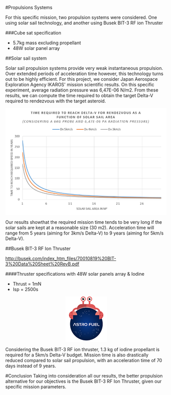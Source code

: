 #Propulsions Systems

For this specific mission, two propulsion systems were considered. One using solar sail technology, and another using Busek BIT-3 RF ion Thruster 

###Cube sat specification

-	5.7kg mass excluding propellant
-	48W solar panel array

##Solar sail system

Solar sail propulsion systems provide very weak instantaneous propulsion. Over extended periods of acceleration time however, this technology turns out to be highly efficient. For this project, we consider Japan Aerospace Exploration Agency IKAROS' mission scientific results. On this specific experiment, average radiation pressure was 6,47E-06 N/m2. 
From these results, we can compute the  time required to obtain the target Delta-V required to rendezvous with the target asteroid.
  
  <p align="center">
    <img  align="center" src="https://raw.githubusercontent.com/Alumet/Astro-Fuel/master/Cubesat/Propulsion/graph%201.PNG">
  </p>
 
Our results showthat the required mission time tends to be very long if the solar sails are kept at a reasonable size (30 m2). Acceleration time will range from 5 years (aiming for 3km/s Delta-V) to 9 years (aiming for 5km/s Delta-V).

##Busek BIT-3 RF Ion Thruster

http://busek.com/index_htm_files/70010819%20BIT-3%20Data%20Sheet%20RevB.pdf

####Thruster specifications with 48W solar panels array & Iodine
-	Thrust = 1mN
-	Isp = 2500s

 <p align="center">
    <img  align="center" src="https://raw.githubusercontent.com/Alumet/Astro-Fuel/master/Astro%20Fuel%20logo.png">
 </p>

Considering the Busek BIT-3 RF ion thruster, 1.3 kg of iodine propellant is required for a 5km/s Delta-V budget. Mission time is also drastically reduced compared to solar sail propulsion, with an acceleration time of 70 days instead of 9 years. 
 
#Conclusion
Taking into consideration all our results,  the better propulsion alternative for our objectives is the Busek BIT-3 RF Ion Thruster, given our specific mission parameters.  
